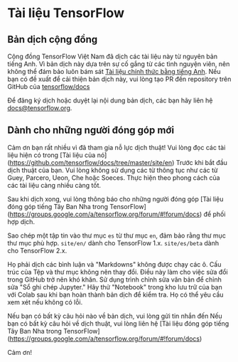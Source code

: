 # Tài liệu TensorFlow

## Bản dịch cộng đồng

Cộng đồng TensorFlow Việt Nam đã dịch các tài liệu này từ nguyên bản tiếng Anh.
Vì bản dịch này dựa trên sự cố gắng từ các tình nguyện viên,
nên không thể đám bảo luôn bám sát
[Tài liệu chính thức bằng tiếng Anh](https://www.tensorflow.org/?hl=vi).
Nếu bạn có đề xuất để cải thiện bản dịch này, vui lòng tạo PR đến repository trên GitHub của
[tensorflow/docs](https://github.com/tensorflow/docs)

Để đăng ký dịch hoặc duyệt lại nội dung bản dịch, các bạn hãy liên hệ 
[docs@tensorflow.org](https://groups.google.com/a/tensorflow.org/forum/#!forum/docs).

## Dành cho những người đóng góp mới

Cảm ơn bạn rất nhiều vì đã tham gia nỗ lực dịch thuật!
Vui lòng đọc các tài liệu hiện có trong
[Tài liệu của nó] (https://github.com/tensorflow/docs/tree/master/site/en)
Trước khi bắt đầu dịch thuật của bạn.
Vui lòng không sử dụng các từ thông tục như các từ Guey, Parcero, Ueon, Che hoặc Soeces.
Thực hiện theo phong cách của các tài liệu càng nhiều càng tốt.

Sau khi dịch xong, vui lòng thông báo cho những người đóng góp
[Tài liệu đóng góp tiếng Tây Ban Nha trong TensorFlow] (https://groups.google.com/a/tensorflow.org/forum/#!forum/docs)
để phối hợp dịch.

Sao chép một tập tin vào thư mục `es` từ thư mục `en`, đảm bảo rằng thư mục thư mục phù hợp.
`site/en/` dành cho TensorFlow 1.x.
`site/es/beta` dành cho TensorFlow 2.x.

Họ phải dịch các bình luận và "Markdowns" không được chạy các ô.
Cấu trúc của Tệp và thư mục không nên thay đổi. Điều này làm cho việc sửa đổi trong GitHub trở nên khó khăn.
Sử dụng trình chỉnh sửa văn bản để chỉnh sửa "Sổ ghi chép Jupyter."
Hãy thử "Notebook" trong kho lưu trữ của bạn với Colab sau khi bạn hoàn thành bản dịch để kiểm tra.
Họ có thể yêu cầu xem xét nếu không có lỗi.

Nếu bạn có bất kỳ câu hỏi nào về bản dịch, vui lòng gửi tin nhắn đến
Nếu bạn có bất kỳ câu hỏi về dịch thuật, vui lòng liên hệ
[Tài liệu đóng góp tiếng Tây Ban Nha trong TensorFlow] (https://groups.google.com/a/tensorflow.org/forum/#!forum/docs)

Cảm ơn!
